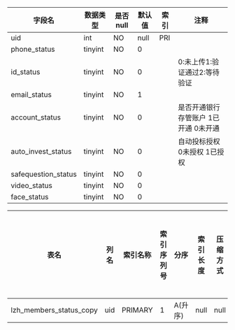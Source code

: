 |字段名|数据类型|是否null|默认值|索引|注释|
|------|--------|--------|------|----|----|
|uid|int|NO|null|PRI||
|phone_status|tinyint|NO|0|||
|id_status|tinyint|NO|0||0:未上传1:验证通过2:等待验证|
|email_status|tinyint|NO|1|||
|account_status|tinyint|NO|0||是否开通银行存管账户 1已开通 0未开通|
|auto_invest_status|tinyint|NO|0||自动投标授权 0未授权 1已授权|
|safequestion_status|tinyint|NO|0|||
|video_status|tinyint|NO|0|||
|face_status|tinyint|NO|0|||



|表名|列名|索引名称|索引序列号|分序|索引长度|压缩方式|是否null|是否重复|唯一值数目估计值|索引方法|列中描述索引信息|索引注释|
|----|----|--------|----------|----|--------|--------|--------|--------|----------------|--------|----------------|--------|
|lzh_members_status_copy|uid|PRIMARY|1|A(升序)|null|null||NO|21362|BTREE|||
